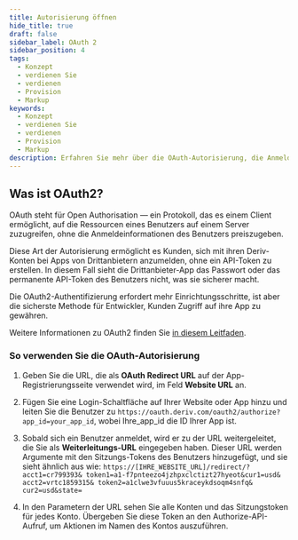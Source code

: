 ```yaml
---
title: Autorisierung öffnen
hide_title: true
draft: false
sidebar_label: OAuth 2
sidebar_position: 4
tags:
  - Konzept
  - verdienen Sie
  - verdienen
  - Provision
  - Markup
keywords:
  - Konzept
  - verdienen Sie
  - verdienen
  - Provision
  - Markup
description: Erfahren Sie mehr über die OAuth-Autorisierung, die Anmeldung ohne API-Token und wie Sie damit die Benutzerfreundlichkeit Ihrer Trading App verbessern können.
---
```


## Was ist OAuth2?

OAuth steht für Open Authorisation — ein Protokoll, das es einem Client ermöglicht, auf die Ressourcen eines Benutzers auf einem Server zuzugreifen, ohne die Anmeldeinformationen des Benutzers preiszugeben.

Diese Art der Autorisierung ermöglicht es Kunden, sich mit ihren Deriv-Konten bei Apps von Drittanbietern anzumelden, ohne ein API-Token zu erstellen. In diesem Fall sieht die Drittanbieter-App das Passwort oder das permanente API-Token des Benutzers nicht, was sie sicherer macht.

Die OAuth2-Authentifizierung erfordert mehr Einrichtungsschritte, ist aber die sicherste Methode für Entwickler, Kunden Zugriff auf ihre App zu gewähren.

Weitere Informationen zu OAuth2 finden Sie [in diesem Leitfaden](https://aaronparecki.com/oauth-2-simplified/).

### So verwenden Sie die OAuth-Autorisierung

1. Geben Sie die URL, die als **OAuth Redirect URL** auf der App-Registrierungsseite verwendet wird, im Feld **Website URL** an.

2. Fügen Sie eine Login-Schaltfläche auf Ihrer Website oder App hinzu und leiten Sie die Benutzer zu `https://oauth.deriv.com/oauth2/authorize?app_id=your_app_id`, wobei Ihre_app_id die ID Ihrer App ist.

3. Sobald sich ein Benutzer anmeldet, wird er zu der URL weitergeleitet, die Sie als **Weiterleitungs-URL** eingegeben haben. Dieser URL werden Argumente mit den Sitzungs-Tokens des Benutzers hinzugefügt, und sie sieht ähnlich aus wie: `https://[IHRE_WEBSITE_URL]/redirect/?acct1=cr799393& token1=a1-f7pnteezo4jzhpxclctizt27hyeot&cur1=usd& acct2=vrtc1859315& token2=a1clwe3vfuuus5kraceykdsoqm4snfq& cur2=usd&state=`

4. In den Parametern der URL sehen Sie alle Konten und das Sitzungstoken für jedes Konto. Übergeben Sie diese Token an den Authorize-API-Aufruf, um Aktionen im Namen des Kontos auszuführen.
